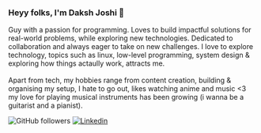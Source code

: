 ### Heyy folks, I'm Daksh Joshi 👋

Guy with a passion for programming. Loves to build impactful solutions for real-world problems, while exploring new technologies. Dedicated to collaboration and always eager to take on new challenges.
I love to explore technology, topics such as linux, low-level programming, system design & exploring how things actaully work, attracts me.
<br> <br>
Apart from tech, my hobbies range from content creation, building & organising my setup, I hate to go out, likes watching anime and music <3
my love for playing musical instruments has been growing (i wanna be a guitarist and a pianist).

<!-- 👉 Explore all my projects, including those that aren't open source, on my [Bento profile](https://bento.me/).-->

![GitHub followers](https://img.shields.io/github/followers/1vnx?label=Follow&style=social)
<object>
[![Linkedin](https://img.shields.io/badge/Linkedin-blue?style=flat-square&logo=linkedin)](https://www.linkedin.com/in/dxkshjoshi/)
